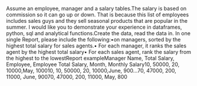 
Assume an employee, manager and a salary tables.The salary is based on commission so it can go up or down. 
That is because this list of employees includes sales guys and they sell seasonal products that are popular in the summer.
I would like you to demonstrate your experience in dataframes, python, sql and analytical functions.Create the data, read the data in.
In one single Report, please include the following:•on managers, sorted by the highest total salary for sales agents.•
For each manager, it ranks the sales agent by the highest total salary•
For each sales agent, rank the salary from the highest to the lowestReport exampleManager Name, Total Salary, Employee, Employee Total Salary, Month, Monthly Salary10, 50000, 20, 10000,May, 100010, 10, 50000, 20, 10000,June, 900...70, 47000, 200, 11000, June, 90070, 47000, 200, 11000, May, 800


